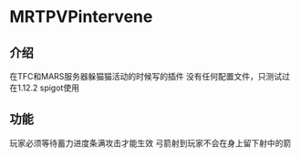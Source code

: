 # MRTPVPintervene
## 介绍
在TFC和MARS服务器躲猫猫活动的时候写的插件
没有任何配置文件，只测试过在1.12.2 spigot使用
## 功能
 玩家必须等待蓄力进度条满攻击才能生效
 弓箭射到玩家不会在身上留下射中的箭
